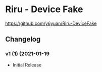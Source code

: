 # Riru - Device Fake

<https://github.com/y6yuan/Riru-DeviceFake>

## Changelog

### v1 (1) (2021-01-19

- Initial Release
